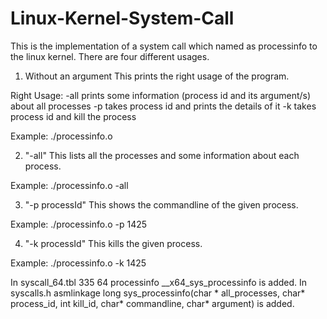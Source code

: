 # Linux-Kernel-System-Call

This is the implementation of a system call which named as processinfo to the linux kernel.
There are four different usages.

1) Without an argument 
This prints the right usage of the program.

Right Usage:
-all prints some information (process id and its argument/s) about all processes
-p takes process id and prints the details of it
-k takes process id and kill the process

Example: ./processinfo.o

2) "-all"
This lists all the processes and some information about each process.

Example: ./processinfo.o -all

3) "-p processId"
This shows the commandline of the given process.

Example: ./processinfo.o -p 1425

4) "-k processId"
This kills the given process.

Example: ./processinfo.o -k 1425


In syscall_64.tbl	335		64		processinfo		__x64_sys_processinfo is added.
In syscalls.h    asmlinkage long sys_processinfo(char * all_processes, char* process_id, int kill_id, char* commandline, char* argument) is added.
